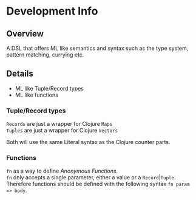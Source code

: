 # Development Info

## Overview
A DSL that offers ML like semantics and syntax such as the type system, pattern
matching, currying etc.

## Details
- ML like Tuple/Record types
- ML like functions

### Tuple/Record types
`Records` are just a wrapper for Clojure `Maps`  
`Tuples` are just a wrapper for Clojure `Vectors`  

Both will use the same Literal syntax as the Clojure counter parts.

### Functions
`fn` as a way to define *Anonymous Functions*.  
`fn` only accepts a single parameter, either a value or a `Record`|`Tuple`.  
Therefore functions should be defined with the following syntax `fn param => body`.

